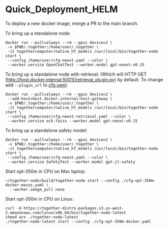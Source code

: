 # Quick_Deployment_HELM

To deploy a new docker image, merge a PR to the main branch.

To bring up a standalone node:

```console
docker run --pull=always --rm --gpus device=2 \
 -v $PWD/.together:/home/user/.together \
 -it togethercomputer/native_hf_models /usr/local/bin/together-node start \
 --config /home/user/cfg-neoxt.yaml --color \
 --worker.service OpenChatTest --worker.model gpt-neoxt-v0.15
```

To bring up a standalone node with retrieval: (Which will HTTP GET [http://host.docker.internal:5001](retrieval_plugin.py) by default. To change add `--plugin_url` to [cfg.yaml](cfg-neoxt-retrieval-local.yaml).

```console
docker run --pull=always --rm --gpus device=2 \
 --add-host=host.docker.internal:host-gateway \
 -v $PWD/.together:/home/user/.together \
 -it togethercomputer/native_hf_models /usr/local/bin/together-node start \
 --config /home/user/cfg-neoxt-retrieval.yaml --color \
 --worker.service ock-faiss --worker.model gpt-neoxt-v0.15
```

To bring up a standalone safety model:

```console
docker run --pull=always --rm --gpus device=2 \
 -v $PWD/.together:/home/user/.together \
 -it togethercomputer/native_hf_models /usr/local/bin/together-node start \
 --config /home/user/cfg-neoxt.yaml --color \
 --worker.service SafetyTest --worker.model gpt-jt-safety
```

Start opt-350m in CPU on Mac laptop:

```console
~/together-node/build/together-node start --config ./cfg-opt-350m-docker-macos.yaml \
  --worker.image_pull none
```

Start opt-350m in CPU on Linux:

```console
curl -O https://together-distro-packages.s3.us-west-2.amazonaws.com/linux/x86_64/bin/together-node-latest
chmod a+x ./together-node-latest
./together-node-latest start --config ./cfg-opt-350m-docker.yaml
```
